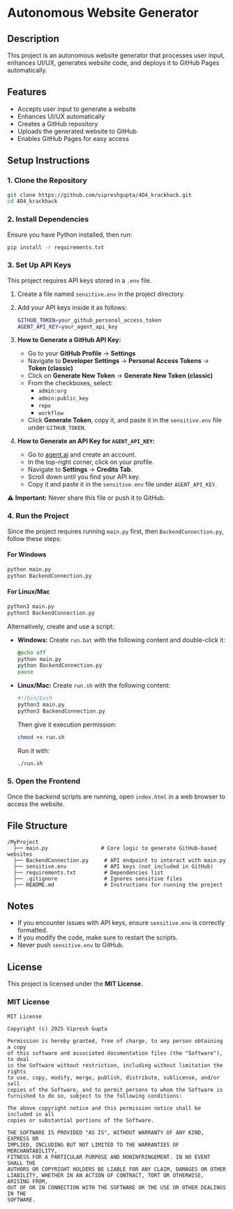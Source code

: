 # Autonomous Website Generator

## Description
This project is an autonomous website generator that processes user input, enhances UI/UX, generates website code, and deploys it to GitHub Pages automatically.

## Features
- Accepts user input to generate a website
- Enhances UI/UX automatically
- Creates a GitHub repository
- Uploads the generated website to GitHub
- Enables GitHub Pages for easy access

## Setup Instructions

### 1. Clone the Repository
```sh
git clone https://github.com/vipreshgupta/4O4_krackhack.git
cd 4O4_krackhack
```

### 2. Install Dependencies
Ensure you have Python installed, then run:
```sh
pip install -r requirements.txt
```

### 3. Set Up API Keys
This project requires API keys stored in a `.env` file.

1. Create a file named `sensitive.env` in the project directory.
2. Add your API keys inside it as follows:
   ```sh
   GITHUB_TOKEN=your_github_personal_access_token
   AGENT_API_KEY=your_agent_api_key
   ```
3. **How to Generate a GitHub API Key:**
   - Go to your **GitHub Profile** → **Settings**
   - Navigate to **Developer Settings** → **Personal Access Tokens** → **Token (classic)**
   - Click on **Generate New Token** → **Generate New Token (classic)**
   - From the checkboxes, select:
     - `admin:org`
     - `admin:public_key`
     - `repo`
     - `workflow`
   - Click **Generate Token**, copy it, and paste it in the `sensitive.env` file under `GITHUB_TOKEN`.

4. **How to Generate an API Key for `AGENT_API_KEY`:**
   - Go to [agent.ai](https://agent.ai) and create an account.
   - In the top-right corner, click on your profile.
   - Navigate to **Settings** → **Credits Tab**.
   - Scroll down until you find your API key.
   - Copy it and paste it in the `sensitive.env` file under `AGENT_API_KEY`.

⚠️ **Important:** Never share this file or push it to GitHub.

### 4. Run the Project
Since the project requires running `main.py` first, then `BackendConnection.py`, follow these steps:

#### **For Windows**
```sh
python main.py
python BackendConnection.py
```

#### **For Linux/Mac**
```sh
python3 main.py
python3 BackendConnection.py
```

Alternatively, create and use a script:

- **Windows:** Create `run.bat` with the following content and double-click it:
  ```bat
  @echo off
  python main.py
  python BackendConnection.py
  pause
  ```
- **Linux/Mac:** Create `run.sh` with the following content:
  ```sh
  #!/bin/bash
  python3 main.py
  python3 BackendConnection.py
  ```
  Then give it execution permission:
  ```sh
  chmod +x run.sh
  ```
  Run it with:
  ```sh
  ./run.sh
  ```

### 5. Open the Frontend
Once the backend scripts are running, open `index.html` in a web browser to access the website.

## File Structure
```
/MyProject
  ├── main.py                 # Core logic to generate GitHub-based websites
  ├── BackendConnection.py     # API endpoint to interact with main.py
  ├── sensitive.env            # API keys (not included in GitHub)
  ├── requirements.txt         # Dependencies list
  ├── .gitignore               # Ignores sensitive files
  ├── README.md                # Instructions for running the project
```

## Notes
- If you encounter issues with API keys, ensure `sensitive.env` is correctly formatted.
- If you modify the code, make sure to restart the scripts.
- Never push `sensitive.env` to GitHub.

## License
This project is licensed under the **MIT License**.

### MIT License
```
MIT License

Copyright (c) 2025 Vipresh Gupta

Permission is hereby granted, free of charge, to any person obtaining a copy
of this software and associated documentation files (the "Software"), to deal
in the Software without restriction, including without limitation the rights
to use, copy, modify, merge, publish, distribute, sublicense, and/or sell
copies of the Software, and to permit persons to whom the Software is
furnished to do so, subject to the following conditions:

The above copyright notice and this permission notice shall be included in all
copies or substantial portions of the Software.

THE SOFTWARE IS PROVIDED "AS IS", WITHOUT WARRANTY OF ANY KIND, EXPRESS OR
IMPLIED, INCLUDING BUT NOT LIMITED TO THE WARRANTIES OF MERCHANTABILITY,
FITNESS FOR A PARTICULAR PURPOSE AND NONINFRINGEMENT. IN NO EVENT SHALL THE
AUTHORS OR COPYRIGHT HOLDERS BE LIABLE FOR ANY CLAIM, DAMAGES OR OTHER
LIABILITY, WHETHER IN AN ACTION OF CONTRACT, TORT OR OTHERWISE, ARISING FROM,
OUT OF OR IN CONNECTION WITH THE SOFTWARE OR THE USE OR OTHER DEALINGS IN THE
SOFTWARE.
```

